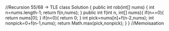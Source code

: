//Recursion 55/68 -> TLE
class Solution {
public int rob(int[] nums) {
int n=nums.length-1;
return f(n,nums);
}
public int f(int n, int[] nums){
if(n==0){
return nums[0];
}
if(n<0){
return 0;
}
int pick=nums[n]+f(n-2,nums);
int nonpick=0+f(n-1,nums);
return Math.max(pick,nonpick);
}
}
//Memoisaation